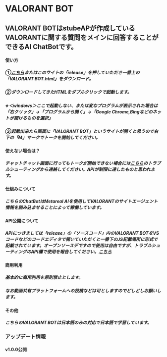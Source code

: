 # VALORANT BOT
## VALORANT BOTはstubeAPが作成しているVALORANTに関する質問をメインに回答することができるAI ChatBotです。
#### 使い方
##### ①[こちら](https://github.com/stubeAP/VALORANT-BOT/releases/tag/v1.0.0)またはこのサイトの「release」を押していただき一番上の「VALORANT BOT.html」をダウンロード。
##### ②ダウンロードしてきたHTMLをダブルクリックで起動します。
##### ※＜windows＞ここで起動しない、または変なプログラムが表示された場合は「右クリック」→「プログラムから開く」→「Google Chrome,Bingなどのネットが開けるものを選択」
##### ③起動出来たら画面に「VALORANT BOT」というサイトが開くと思うので右下の「M」マークでトークを開始してください。

#### 使えない場合は？
##### チャットチャット画面に行ってもトークが開始できない場合には[こちら](https://forms.gle/w4Lix9LnG9wv2b399)のトラブルシューティングから連絡してください。APIが制限に達したものと思われます。

#### 仕組みについて
##### こちらのChatBotはMetareal AIを使用してVALORANTのサイトエージェント情報を読み込ませることによって稼働しています。

#### API公開について
##### APIにつきましては「release」の「ソースコード」内のVALORANT BOTをVSコードなどのコードエディタで開いていただくと一番下のJS記載場所に<skript>形式で記載されています。オープンソースデですので使用は自由ですが、トラブルシューティングのAPI欄で使用を報告してください。[こちら](https://forms.gle/w4Lix9LnG9wv2b399)

#### 商用利用
##### 基本的に商用利用を原則禁止とします。
##### なお動画共有プラットフォームへの投稿などは可としますのでどしどしお願いします。

#### その他
##### こちらのVALORANT BOTは日本語のみの対応で日本語で学習しています。

### アップデート情報
#### v1.0.0公開
